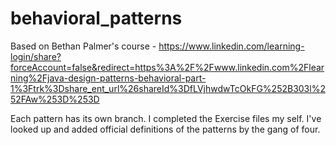 # behavioral_patterns

Based on Bethan Palmer's course - https://www.linkedin.com/learning-login/share?forceAccount=false&redirect=https%3A%2F%2Fwww.linkedin.com%2Flearning%2Fjava-design-patterns-behavioral-part-1%3Ftrk%3Dshare_ent_url%26shareId%3DfLVjhwdwTcOkFG%252B303l%252FAw%253D%253D 

Each pattern has its own branch.
I completed the Exercise files my self.
I've looked up and added official definitions of the patterns by the gang of four.
